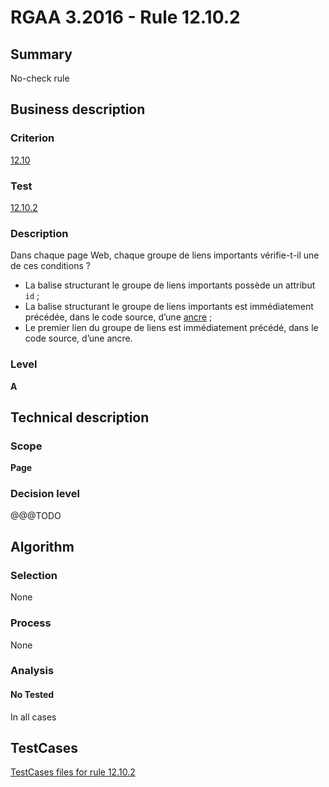 # RGAA 3.2016 - Rule 12.10.2

## Summary
No-check rule


## Business description

### Criterion
[12.10](http://references.modernisation.gouv.fr/rgaa-accessibilite/2016/criteres.html#crit-12-10)

### Test
[12.10.2](http://references.modernisation.gouv.fr/rgaa-accessibilite/2016/criteres.html#test-12-10-2)

### Description
<div lang="fr">Dans chaque page Web, chaque groupe de liens importants v&#xE9;rifie-t-il une de ces conditions&nbsp;? <ul><li>La balise structurant le groupe de liens importants poss&#xE8;de un attribut <code lang="en">id</code>&nbsp;;</li> <li>La balise structurant le groupe de liens importants est imm&#xE9;diatement pr&#xE9;c&#xE9;d&#xE9;e, dans le code source, d&#x2019;une <a href="http://references.modernisation.gouv.fr/rgaa-accessibilite/2016/glossaire.html#ancre">ancre</a>&nbsp;;</li> <li>Le premier lien du groupe de liens est imm&#xE9;diatement pr&#xE9;c&#xE9;d&#xE9;, dans le code source, d&#x2019;une ancre.</li> </ul></div>

### Level
**A**


## Technical description

### Scope
**Page**

### Decision level
@@@TODO


## Algorithm

### Selection
None

### Process
None

### Analysis

#### No Tested
In all cases


##  TestCases

[TestCases files for rule 12.10.2](https://github.com/Asqatasun/Asqatasun/tree/develop/rules/rules-rgaa3.2016/src/test/resources/testcases/rgaa32016/Rgaa32016Rule121002/)


